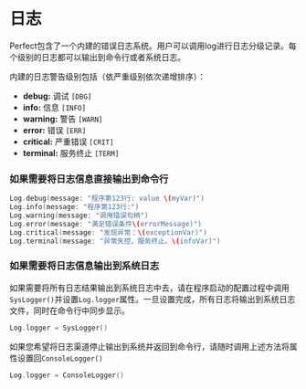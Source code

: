 # 日志

Perfect包含了一个内建的错误日志系统。用户可以调用log进行日志分级记录。每个级别的日志都可以输出到命令行或者系统日志。

内建的日志警告级别包括（依严重级别依次递增排序）：

* **debug:** 调试 `[DBG]`
* **info:** 信息 `[INFO]`
* **warning:** 警告 `[WARN]`
* **error:** 错误 `[ERR]`
* **critical:** 严重错误 `[CRIT]`
* **terminal:** 服务终止 `[TERM]`

### 如果需要将日志信息直接输出到命令行

``` swift
Log.debug(message: "程序第123行: value \(myVar)")
Log.info(message: "程序第123行:")
Log.warning(message: "调用错误句柄")
Log.error(message: "满足错误条件\(errorMessage)")
Log.critical(message: "发现异常：\(exceptionVar)")
Log.terminal(message: "异常失控，服务终止。\(infoVar)")
```

### 如果需要将日志信息输出到系统日志

如果需要将所有日志结果输出到系统日志中去，请在程序启动的配置过程中调用`SysLogger()`并设置`Log.logger`属性。一旦设置完成，所有日志将输出到系统日志文件，同时在命令行中同步显示。

``` swift
Log.logger = SysLogger()
```

如果您希望将日志渠道停止输出到系统并返回到命令行，请随时调用上述方法将属性设置回`ConsoleLogger()`

``` swift
Log.logger = ConsoleLogger()
```
